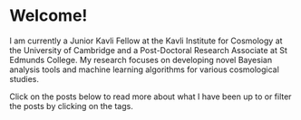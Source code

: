 # Welcome!

I am currently a Junior Kavli Fellow at the Kavli Institute for Cosmology at the University of Cambridge and a Post-Doctoral Research Associate at St Edmunds College. My research focuses on developing novel Bayesian analysis tools and machine learning algorithms for various cosmological studies.

Click on the posts below to read more about what I have been up to or filter the posts by clicking on the tags.